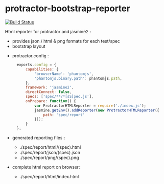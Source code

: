 # protractor-bootstrap-reporter

[![Build Status](https://travis-ci.org/cbragard/protractor-bootstrap-reporter.svg?branch=master)](https://travis-ci.org/cbragard/protractor-bootstrap-reporter)

Html reporter for protractor and jasmine2 :
  - provides json / html & png formats for each test/spec
  - bootstrap layout

* protractor.config :
  ```javascript
    exports.config = {
        capabilities: {
            'browserName': 'phantomjs',
            'phantomjs.binary.path': phantomjs.path,
        },
        framework: 'jasmine2',
        directConnect: false,
        specs: ['spec/**/*[sS]pec.js'],
        onPrepare: function() {
            var ProtractorHTMLReporter = require('./index.js');
            jasmine.getEnv().addReporter(new ProtractorHTMLReporter({
                path: 'spec/report'
            }));
        }
    };
  ```

* generated reporting files :
  * ./spec/report/html/(spec).html
  * ./spec/report/json/(spec).json
  * ./spec/report/png/(spec).png

* complete html report on browser:
  * ./spec/report/html/index.html
